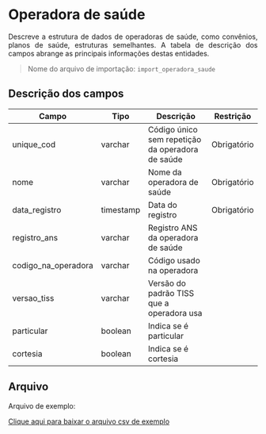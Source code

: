 # Operadora de saúde
<p align="justify"> 
Descreve a estrutura de dados de operadoras de saúde, como convênios, planos de saúde, estruturas semelhantes. A tabela de descrição dos campos abrange as principais informações destas entidades.
 </p>

> Nome do arquivo de importação: `import_operadora_saude`

 ## Descrição dos campos

| Campo                       | Tipo      | Descrição                                                                  | Restrição       |
|-----------------------------|-----------|----------------------------------------------------------------------------|-----------------|
| unique_cod                 | varchar     | Código único sem repetição da operadora de saúde                       |     Obrigatório            |
| nome               | varchar | Nome da operadora de saúde                                       |   Obrigatório              |
| data_registro          | timestamp     | Data do registro                        |   Obrigatório              |
| registro_ans    | varchar     | Registro ANS da operadora de saúde                 |                 |
| codigo_na_operadora | varchar     |   Código usado na operadora                           |                 |
| versao_tiss            | varchar |    Versão do padrão TISS que a operadora usa       |                 |
| particular               | boolean | Indica se é particular                    |                 |
| cortesia     | boolean   | Indica se é cortesia                                  |                 |


## Arquivo
<p align="justify">Arquivo de exemplo:</p>

[Clique aqui para baixar o arquivo csv de exemplo](arquivos_exemplos/operadora_saude.csv ':ignore')